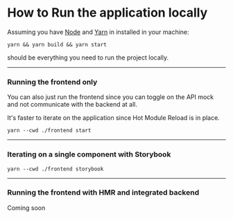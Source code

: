 # How to Run the application locally

Assuming you have [Node](https://nodejs.org/en/) and [Yarn](https://yarnpkg.com/) in installed in your machine: 

```yarn && yarn build && yarn start```

should be everything you need to run the project locally.

--- 

### Running the frontend only

You can also just run the frontend since you can toggle on the API mock and not communicate with the backend at all.

It's faster to iterate on the application since Hot Module Reload is in place. 

```yarn --cwd ./frontend start```

--- 

### Iterating on a single component with Storybook

```yarn --cwd ./frontend storybook```

---

### Running the frontend with HMR and integrated backend

Coming soon